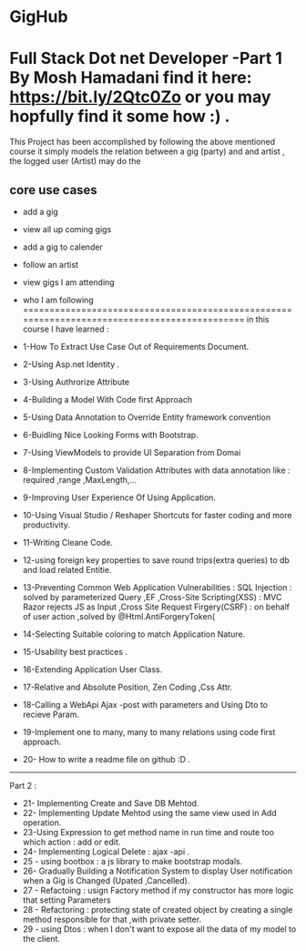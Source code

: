 # GigHub
Full Stack Dot net Developer -Part 1 By Mosh Hamadani
find it here: https://bit.ly/2Qtc0Zo
or you may hopfully find it some how :) .
=============================================================================================
This Project has been accomplished by following the above mentioned course
it simply models the relation between a gig (party) and and artist , the logged user (Artist) may do the 

core use cases
--------------
* add a gig
* view all up coming gigs
* add a gig to calender
* follow an artist
* view gigs  I am attending
* who I am following
=============================================================================================
in this course  I have learned :
* 1-How To Extract Use Case Out of Requirements Document.

* 2-Using Asp.net Identity .
* 3-Using Authrorize Attribute
* 4-Building a Model With Code first Approach 
* 5-Using Data Annotation to Override Entity framework convention
* 6-Buidling Nice Looking Forms with Bootstrap.
* 7-Using ViewModels to provide UI Separation from Domai
* 8-Implementing Custom Validation Attributes with data annotation like : required ,range ,MaxLength,...
* 9-Improving User Experience Of Using Application.
* 10-Using Visual Studio / Reshaper Shortcuts for faster coding and more productivity.
* 11-Writing Cleane Code.
* 12-using foreign key properties to save round trips(extra queries) to db and load related Entitie.
* 13-Preventing  Common Web Application Vulnerabilities :
SQL Injection : solved by parameterized Query ,EF 
,Cross-Site Scripting(XSS) : MVC  Razor rejects JS as Input
,Cross Site Request Firgery(CSRF) : on behalf of user action ,solved by @Html.AntiForgeryToken(
* 14-Selecting Suitable coloring to match Application Nature.
* 15-Usability best practices .
* 16-Extending Application User Class.
* 17-Relative and Absolute Position, Zen Coding ,Css Attr.
* 18-Calling a WebApi Ajax -post with parameters and Using Dto to recieve Param.
* 19-Implement one to many, many to many relations using code first approach.
* 20- How to write a readme file on github :D .

---------------
Part 2 :
* 21- Implementing Create and Save DB Mehtod.
* 22- Implementing Update Mehtod using the same view used in Add operation.
* 23-Using Expression <Func> to get method name in run time and route too which action : add or edit.
* 24- Implementing Logical Delete : ajax -api .
* 25 - using bootbox : a js library to make bootstrap modals.
* 26- Gradually Building a Notification System to display User notification when a Gig is Changed (Upated ,Cancelled).
* 27 - Refactoing : usign Factory method if my constructor has more logic that setting Parameters 
 * 28 - Refactoring : protecting state of created object by creating a single method responsible for that ,with private setter.
 * 29 - using Dtos : when I don't want to expose all the data of my model to the client.
 


